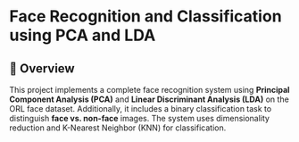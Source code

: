 # Face Recognition and Classification using PCA and LDA

## 📌 Overview
This project implements a complete face recognition system using **Principal Component Analysis (PCA)** and **Linear Discriminant Analysis (LDA)** on the ORL face dataset. Additionally, it includes a binary classification task to distinguish **face vs. non-face** images. The system uses dimensionality reduction and K-Nearest Neighbor (KNN) for classification.
